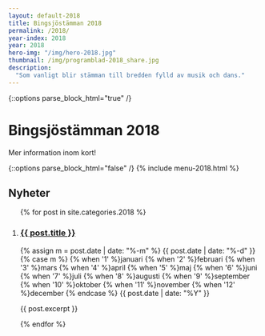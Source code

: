 ```yaml
---
layout: default-2018
title: Bingsjöstämman 2018
permalink: /2018/
year-index: 2018
year: 2018
hero-img: "/img/hero-2018.jpg"
thumbnail: /img/programblad-2018_share.jpg
description:
  "Som vanligt blir stämman till bredden fylld av musik och dans."
---
```



{::options parse_block_html="true" /}
<div class="glacier">

# Bingsjöstämman 2018

Mer information inom kort!

{::options parse_block_html="false" /}
{% include menu-2018.html %}

</div>



<div class="ocean">
<div class="ocean__inner">

<h2>Nyheter</h2>

<ol class="posts">

{% for post in site.categories.2018 %}

  <li class="post">
    <h3><a href="{{ post.url }}">{{ post.title }}</a></h3>
    <p class="meta">
      <time datetime="{{post.date | date: "%Y-%m-%d"}}">
        {% assign m = post.date | date: "%-m" %}
        {{ post.date | date: "%-d" }}
        {% case m %}
          {% when '1' %}januari
          {% when '2' %}februari
          {% when '3' %}mars
          {% when '4' %}april
          {% when '5' %}maj
          {% when '6' %}juni
          {% when '7' %}juli
          {% when '8' %}augusti
          {% when '9' %}september
          {% when '10' %}oktober
          {% when '11' %}november
          {% when '12' %}december
        {% endcase %}
        {{ post.date | date: "%Y" }}
      </time>
    </p>
    <div class="content">
      {{ post.excerpt }}
    </div>
  </li>

{% endfor %}

</ol>

</div>
</div>
